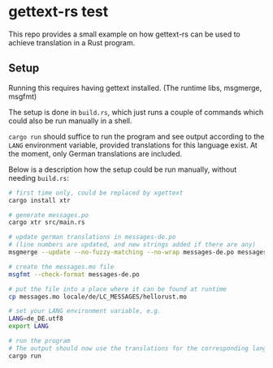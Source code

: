 # gettext-rs test

This repo provides a small example on how gettext-rs can be used to achieve translation in a Rust program.

## Setup

Running this requires having gettext installed. (The runtime libs, msgmerge, msgfmt)

The setup is done in `build.rs`, which just runs a couple of commands which could also be run manually in a shell.

`cargo run` should suffice to run the program and see output according to the `LANG` environment variable, provided translations for this language exist. At the moment, only German translations are included.

Below is a description how the setup could be run manually, without needing `build.rs`:

```sh
# first time only, could be replaced by xgettext
cargo install xtr

# generate messages.po
cargo xtr src/main.rs

# update german translations in messages-de.po
# (line numbers are updated, and new strings added if there are any)
msgmerge --update --no-fuzzy-matching --no-wrap messages-de.po messages.po

# create the messages.mo file
msgfmt --check-format messages-de.po

# put the file into a place where it can be found at runtime
cp messages.mo locale/de/LC_MESSAGES/hellorust.mo

# set your LANG environment variable, e.g.
LANG=de_DE.utf8
export LANG

# run the program
# The output should now use the translations for the corresponding language (German in this example), if translations exist.
cargo run
```
